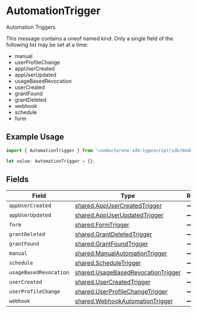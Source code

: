 # AutomationTrigger

Automation Triggers

This message contains a oneof named kind. Only a single field of the following list may be set at a time:
  - manual
  - userProfileChange
  - appUserCreated
  - appUserUpdated
  - usageBasedRevocation
  - userCreated
  - grantFound
  - grantDeleted
  - webhook
  - schedule
  - form


## Example Usage

```typescript
import { AutomationTrigger } from "conductorone-sdk-typescript/sdk/models/shared";

let value: AutomationTrigger = {};
```

## Fields

| Field                                                                                           | Type                                                                                            | Required                                                                                        | Description                                                                                     |
| ----------------------------------------------------------------------------------------------- | ----------------------------------------------------------------------------------------------- | ----------------------------------------------------------------------------------------------- | ----------------------------------------------------------------------------------------------- |
| `appUserCreated`                                                                                | [shared.AppUserCreatedTrigger](../../../sdk/models/shared/appusercreatedtrigger.md)             | :heavy_minus_sign:                                                                              | N/A                                                                                             |
| `appUserUpdated`                                                                                | [shared.AppUserUpdatedTrigger](../../../sdk/models/shared/appuserupdatedtrigger.md)             | :heavy_minus_sign:                                                                              | N/A                                                                                             |
| `form`                                                                                          | [shared.FormTrigger](../../../sdk/models/shared/formtrigger.md)                                 | :heavy_minus_sign:                                                                              | N/A                                                                                             |
| `grantDeleted`                                                                                  | [shared.GrantDeletedTrigger](../../../sdk/models/shared/grantdeletedtrigger.md)                 | :heavy_minus_sign:                                                                              | N/A                                                                                             |
| `grantFound`                                                                                    | [shared.GrantFoundTrigger](../../../sdk/models/shared/grantfoundtrigger.md)                     | :heavy_minus_sign:                                                                              | N/A                                                                                             |
| `manual`                                                                                        | [shared.ManualAutomationTrigger](../../../sdk/models/shared/manualautomationtrigger.md)         | :heavy_minus_sign:                                                                              | N/A                                                                                             |
| `schedule`                                                                                      | [shared.ScheduleTrigger](../../../sdk/models/shared/scheduletrigger.md)                         | :heavy_minus_sign:                                                                              | N/A                                                                                             |
| `usageBasedRevocation`                                                                          | [shared.UsageBasedRevocationTrigger](../../../sdk/models/shared/usagebasedrevocationtrigger.md) | :heavy_minus_sign:                                                                              | N/A                                                                                             |
| `userCreated`                                                                                   | [shared.UserCreatedTrigger](../../../sdk/models/shared/usercreatedtrigger.md)                   | :heavy_minus_sign:                                                                              | N/A                                                                                             |
| `userProfileChange`                                                                             | [shared.UserProfileChangeTrigger](../../../sdk/models/shared/userprofilechangetrigger.md)       | :heavy_minus_sign:                                                                              | N/A                                                                                             |
| `webhook`                                                                                       | [shared.WebhookAutomationTrigger](../../../sdk/models/shared/webhookautomationtrigger.md)       | :heavy_minus_sign:                                                                              | N/A                                                                                             |